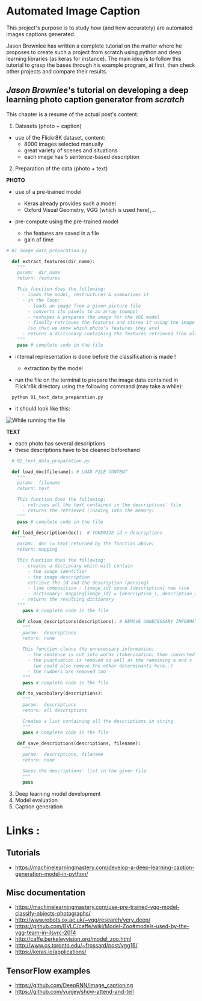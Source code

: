 # Automated Image Caption


This project's purpose is to study how (and how accurately) are automated images captions generated.

Jason Brownlee has written a complete tutorial on the matter where he proposes to create such a project from scratch using python and deep learning libraries (as keras for instance). The main idea is to follow this tutorial to grasp the bases through his example program, at first, then check other projects and compare their results.

## _Jason Brownlee_'s tutorial on developing a deep learning photo caption generator from _scratch_

This chapter is a resume of the actual post's content.

1. Datasets (photo + caption)

- use of the Flickr8K dataset, content:
  - 8000 images selected manually
  - great variety of scenes and situations
  - each image has 5 sentence-based description

2. Preparation of the data (photo + text)

__PHOTO__

- use of a pre-trained model
  - Keras already provides such a model
  - Oxford Visual Geometry, VGG (which is used here), ..

- pre-compute using the pre-trained model
  - the features are saved in a file
  - gain of time

```python
# 01_image_data_preparation.py

  def extract_features(dir_name):  
    """
    param:  dir_name
    return: features

    This function does the following:
      - loads the model, restructures & summarizes it
      - in the loop:
        - loads an image from a given picture file
        - converts its pixels to an array (numpy)
        - reshapes & prepares the image for the VGG model
        - finally retrieves the features and stores it using the image id
        (so that we know which photo's features they are)
      - returns a dictionary containing the features retrieved from all the images
    """
    pass # complete code in the file
```

- internal representation is done before the classification is made !
  - extraction by the model
  
- run the file on the terminal to prepare the image data contained in Flick'r8k directory using the following command (may take a while):
```
  python 01_text_data_preparation.py
```
  - it should look like this:

![While running the file](https://i.imgur.com/RqOYJdG.png)

__TEXT__

- each photo has several descriptions
- these descriptions have to be cleaned beforehand

```python
  # 02_text_data_preparation.py

  def load_doc(filename): # LOAD FILE CONTENT
    """
    param:  filename
    return: text

    This function does the following:
      - retrives all the text contained in the descriptions' file
      - returns the retrieved (loading into the memory)
    """
    pass # complete code in the file

  def load_description(doc):  # TOKENIZE id + descriptions
    """
    param:  doc (= text returned by the function above)
    return: mapping

    This function does the following:
      - creates a dictionary which will contain
        - the image identifier
        - the image description
      - retrieve the id and the description (parsing)
        - line composition : [image_id] space [description] new line
        - dictionary: mapping[image_id] = [description_1, description_2, ..]
      - returns the resulting dictionary
    """
      pass # complete code in the file

    def clean_descriptions(descriptions): # REMOVE UNNECESSARY INFORMATION
      """
      param:  descriptions
      return: none

      This function cleans the unnecessary information:
        - the sentence is cut into words (tokenization) then converted to lowercase
        - the punctuation is removed as well as the remaining a and s
          (we could also remove the other determinants here..)
        - the numbers are removed too
      """
      pass # complete code in the file

    def to_vocabulary(descriptions):
      """
      param:  descriptions
      return: all descriptions

      Creates a list containing all the descriptions in string.
      """
      pass # complete code in the file

    def save_descriptions(descriptions, filename):
      """
      param:  descriptions, filename
      return: none

      Saves the descriptions' list in the given file.
      """
      pass
```


3. Deep learning model development
4. Model evaluation
5. Caption generation







# __Links__ :

## Tutorials
- https://machinelearningmastery.com/develop-a-deep-learning-caption-generation-model-in-python/

## Misc documentation
- https://machinelearningmastery.com/use-pre-trained-vgg-model-classify-objects-photographs/
- http://www.robots.ox.ac.uk/~vgg/research/very_deep/
- https://github.com/BVLC/caffe/wiki/Model-Zoo#models-used-by-the-vgg-team-in-ilsvrc-2014
- http://caffe.berkeleyvision.org/model_zoo.html
- http://www.cs.toronto.edu/~frossard/post/vgg16/
- https://keras.io/applications/

## TensorFlow examples
- https://github.com/DeepRNN/image_captioning
- https://github.com/yunjey/show-attend-and-tell
